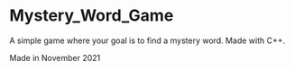# Mystery_Word_Game


A simple game where your goal is to find a mystery word. Made with C++.

Made in November 2021
